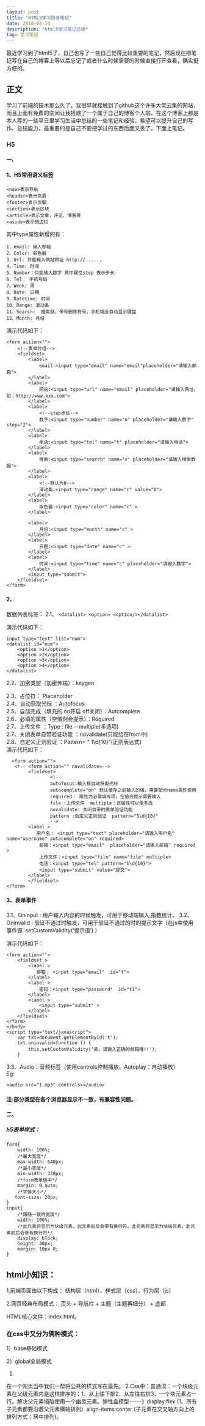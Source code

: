 ```yaml
---
layout: post
title: "HTML5学习随身笔记"
date: 2018-03-10
description: "html5学习笔记总结"
tag: 学习笔记 
--- 
```

 

  最近学习到了html5了，自己也写了一些自己觉得比较重要的笔记，然后现在把笔记写在自己的博客上等以后忘记了或者什么时候需要的时候直接打开查看，确实挺方便的。<br/>

## 正文


学习了前端的技术那么久了，我很早就接触到了github这个许多大佬云集的网站，而且上面有免费的空间让我搭建了一个属于自己的博客个人站，在这个博客上都是本人写的一些平日里学习生活中总结的一些笔记和经验，希望可以提升自己的写作、总结能力，最重要的是自己不要把学过的东西后面又丢了，下面上笔记。<br/>

### H5

#### 一、

#### 1、H5常用语义标签

```
<nav>表示导航
<header>表示页眉
<footer>表示页脚
<section>表示区块
<article>表示文章，评论、博客等
<aside>表示侧边栏				
```
其中type属性新增的有：
```
1、email: 输入邮箱
2、Color: 取色器
3、Url: 只能输入网站网址 http://......
4、Time: 时间
5、Number：只能输入数字 其中属性step 表示步长
6、Tel： 手机号码
7、Week: 周
8、Date: 日期
9、Datetime: 时间
10、Range: 滑动条
11、Search:  搜索框，带有删除符号，手机端会自动显示键盘
12、Month: 月份
```
演示代码如下：
```
<form action="">
    <!--表单分组-->
    <fieldset>
        <label>
            email:<input type="email" name="email"placeholder="请输入邮箱">
        </label>
        <label>
            网站:<input type="url" name="email" placeholder="请输入网址、如：http://www.xxx.com">
        </label>
        <label>
            <!--step步长-->
            数字:<input type="number" name="n" placeholder="请输入数字" step="2">
        </label>
        <label>
            电话:<input type="tel" name="t" placeholder="请输入电话">
        </label>
        <label>
            搜索:<input type="search" name="s" placeholder="请输入搜索数据">
        </label>
        <label>
            <!--默认为0-->
            滑动条:<input type="range" name="r" value="0">
        </label>
        <label>
            取色器:<input type="color" name="c" >
        </label>

        <label>
            月份:<input type="month" name="c" >
        </label>
        <label>
            日期:<input type="date" name="c" >
        </label>
        <label>
            时间:<input type="time" name="c" placeholder="请输入数字">
        </label>
        <input type="submit">
    </fieldset>
</form>

```
#### 2、 
数据列表标签：
2.1、
```<datalist> <option> <option/></datalist>```

演示代码如下：
```
input type="text" list="num">
<datalist id="num">
    <option >1</option>
    <option >2</option>
    <option >3</option>
    <option >4</option>
</datalist>
```
2.2、加密类型（加密传输）：keygen </br>

2.3、占位符：  Placeholder </br>
2.4、自动获取光标 ：Autofocus</br>
2.5、自动完成（填充的 on开启 off关闭）：Autcomplete </br>
2.6、必填的属性（空值则会提示）：Required </br>
2.7、上传文件 ：Type : file  --multiple(多选项)</br>
2.7、关闭表单自带验证功能 ：novalidate(只能给在from中)</br>
2.8、自定义正则验证  ：Pattern= “ 1\d{10}”(正则表达式)</br>
演示代码如下：
```
  <form action="">
   <!-- <form action="" novalidate>-->
        <fieldset>
                <!--
                autofocus:输入框自动获取光标
                autocomplete="on" 默认缓存之前输入的值，需要配合name属性使用
                required： 属性为必需填写项，空值会提示需要输入
                file :上传文件  multiple：该属性可以使多选
                novalidate: 关闭自带的表单验证功能
                pattern :自定义正则验证  pattern="1\d{10}"
                -->
        <label >
           用户名： <input type="text" placeholder="请输入用户名"  name="username" autocomplete="on" required>
            邮箱：<input type="email"  placeholder="请输入邮箱" required >
            上传文件：<input type="file" name="file" multiple>
            电话：<input type="tel" pattern="1\d{10}">
            <input type="submit" value="提交">
        </label>
        </fieldset>
</form>
```
#### 3、表单事件
3.1、Oninput : 用户输入内容的时候触发，可用于移动端输入,指数统计。
3.2、Oninvalid : 验证不通过时触发，可用于验证不通过的时的提示文字（在js中使用 事件源. setCustomValidity(‘提示语’)  ）

演示代码如下：
```
<form action="">
    <fieldset >
        <label >
           邮箱： <input type="email"  id="t">
        </label>
        <label >
            密码：<input type="password"  id="t1">
        </label>
        <label >
            <input type="submit" >
        </label>
    </fieldset>
</form>
</body>
<script type="text/javascript">
    var txt=document.getElementById('t');
    txt.oninvalid=function () {
        this.setCustomValidity('亲，请输入正确的邮箱哦!!');
    }
```
3.3、Audio：音频标签（使用controls控制播放。Autoplay：自动播放）</br>
Eg:
```
<audio src="1.mp3" controls></audio>
```


#### 注:部分类型在各个浏览器显示不一致，有兼容性问题。
#### 二、
##### h5表单样式：

````
form{
    width: 100%;
    /*最大宽度*/
    max-width: 640px;
    /*最小宽度*/
    min-width: 320px;
    /*form表单居中*/
    margin: 0 auto;
    /*字体大小*/
   font-size: 20px;
}
input{
    /*跟随一致的宽度*/
    width: 100%;
    /*此元素将显示为块级元素，此元素前后会带有换行符。此元素将显示为块级元素，此元素前后会带有换行符*/
    display: block;
    height: 30px;
    margin: 10px 0;
}

````
html小知识：
-----
 1.前端页面由以下构成：
		结构层（html）、样式层（css）、行为层（js）<br/>
	
2.网页经典布局模式：
  页头 + 导航栏 + 主题（主题再细分） + 底部 <br/>

HTML核心文件：index.html。<br/>
### 在css中又分为俩种模式：

 1）base基础模式
 
 2）global全局模式<br/>
 
 1.
 在一个网页当中我们一帮将公共的样式写在最先。
 2.Css中：普通流：一个块级元素在父级元素内是这样排序的：1、从上往下排2、从左往右排3、一个块元素占一行。解决父元素塌陷使用一个幽灵元素。弹性盒模型-----》display:flex   (1、所有子元素都要沿着父元素横轴排列）align-items:center (子元素在交叉轴方向上的排列方式：居中排列)。
 
	
